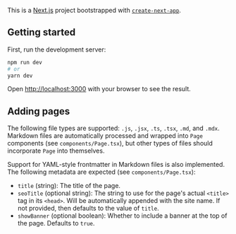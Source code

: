 This is a [Next.js](https://nextjs.org/) project bootstrapped with [`create-next-app`](https://github.com/vercel/next.js/tree/canary/packages/create-next-app).

## Getting started

First, run the development server:

```bash
npm run dev
# or
yarn dev
```

Open [http://localhost:3000](http://localhost:3000) with your browser to see the result.

## Adding pages

The following file types are supported: `.js`, `.jsx`, `.ts`, `.tsx`, `.md`, and `.mdx`. Markdown files are automatically processed and wrapped into `Page` components (see `components/Page.tsx`), but other types of files should incorporate `Page` into themselves.

Support for YAML-style frontmatter in Markdown files is also implemented. The following metadata are expected (see `components/Page.tsx`):

- `title` (string): The title of the page.
- `seoTitle` (optional string): The string to use for the page's actual `<title>` tag in its `<head>`. Will be automatically appended with the site name. If not provided, then defaults to the value of `title`.
- `showBanner` (optional boolean): Whether to include a banner at the top of the page. Defaults to `true`.

